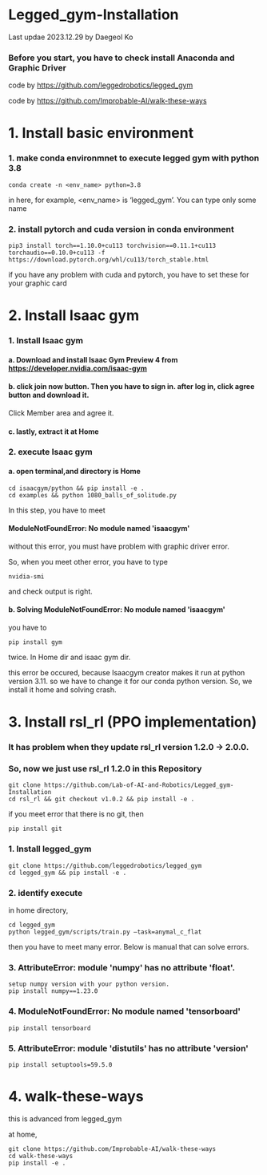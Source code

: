 # Legged_gym-Installation

   Last updae 2023.12.29 by Daegeol Ko

   <h3><strong>Before you start, you have to check install Anaconda and Graphic Driver</strong></h3>

   code by https://github.com/leggedrobotics/legged_gym

   code by https://github.com/Improbable-AI/walk-these-ways

# 1. Install basic environment

  ### 1.  make conda environmnet to execute legged gym with python 3.8

  ```
  conda create -n <env_name> python=3.8
  ```
  in here, for example, <env_name> is ‘legged_gym’. You can type only some name

### 2. install pytorch and cuda version in conda environment

  ```
  pip3 install torch==1.10.0+cu113 torchvision==0.11.1+cu113 torchaudio==0.10.0+cu113 -f https://download.pytorch.org/whl/cu113/torch_stable.html
  ```
  if you have any problem with cuda and pytorch, you have to set these for your graphic card

# 2. Install Isaac gym

### 1. Install Isaac gym

#### a. Download and install Isaac Gym Preview 4 from https://developer.nvidia.com/isaac-gym

#### b. click join now button. Then you have to sign in. after log in, click agree button and download it.

Click Member area and agree it.

#### c. lastly, extract it at Home

### 2. execute Isaac gym

#### a. open terminal,and directory is Home

```
cd isaacgym/python && pip install -e .
cd examples && python 1080_balls_of_solitude.py
```

In this step, you have to meet <h4>ModuleNotFoundError: No module named 'isaacgym'</h4> without this error, you must have problem with graphic driver error. 

So, when you meet other error, you have to type 
```
nvidia-smi
```
and check output is right.

#### b. Solving ModuleNotFoundError: No module named 'isaacgym'

you have to 
```
pip install gym 
```
twice. In Home dir and isaac gym dir.

this error be occured, because Isaacgym creator makes it run at python version 3.11. so we have to change it for our conda python version. So, we install it home and  solving crash.

# 3. Install rsl_rl (PPO implementation)

### It has problem when they update rsl_rl version 1.2.0 → 2.0.0.
### So, now we just use rsl_rl 1.2.0 in this Repository

```
git clone https://github.com/Lab-of-AI-and-Robotics/Legged_gym-Installation
cd rsl_rl && git checkout v1.0.2 && pip install -e .
```

if you meet error that there is no git, then 

```
pip install git
```


### 1. Install legged_gym

```
git clone https://github.com/leggedrobotics/legged_gym
cd legged_gym && pip install -e .
```

### 2. identify execute

in home directory,

```
cd legged_gym
python legged_gym/scripts/train.py –task=anymal_c_flat
```

then you have to meet many error. Below is manual that can solve errors.

### 3. AttributeError: module 'numpy' has no attribute 'float'. 

```
setup numpy version with your python version.
pip install numpy==1.23.0
```

### 4. ModuleNotFoundError: No module named 'tensorboard'

```
pip install tensorboard
```

### 5. AttributeError: module 'distutils' has no attribute 'version'

```
pip install setuptools=59.5.0
```

# 4. walk-these-ways

this is advanced from legged_gym

at home,

```
git clone https://github.com/Improbable-AI/walk-these-ways
cd walk-these-ways
pip install -e .
```



 


